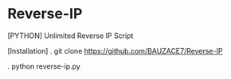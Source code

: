 # Reverse-IP
[PYTHON] Unlimited Reverse IP Script


[Installation]
. git clone https://github.com/BAUZACE7/Reverse-IP



. python reverse-ip.py
